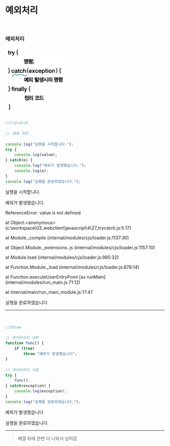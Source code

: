 # 예외처리

  <br>

### 예외처리

![image-20200921002246211](08.예외처리.assets/image-20200921002246211.png)

```js
//trycatch

// 예외 처리

console.log("실행을 시작합니다.");
try {
    console.log(value);
} catch(e) {
    console.log("예외가 발생했습니다.");
    console.log(e);
}
console.log("실행을 완료하였습니다.");
```

실행을 시작합니다.

예외가 발생했습니다.

ReferenceError: value is not defined

  at Object.\<anonymous> (c:\workspace\03_webclient\javascript\4\27_trycatch.js:5:17)

  at Module._compile (internal/modules/cjs/loader.js:1137:30)

  at Object.Module._extensions..js (internal/modules/cjs/loader.js:1157:10)

  at Module.load (internal/modules/cjs/loader.js:985:32)

  at Function.Module._load (internal/modules/cjs/loader.js:878:14)

  at Function.executeUserEntryPoint [as runMain] (internal/modules/run_main.js:71:12)

  at internal/main/run_main_module.js:17:47

실행을 완료하였습니다.

---

  <br>

```js
//throw

// 라이브러리 내부
function func() {
    if (true)
        throw "예외가 발생했습니다";
}
    
// 라이브러리 사용
try {
    func();
} catch(exception) {
    console.log(exception);
}
console.log("실행을 완료하였습니다.");
```

예외가 발생했습니다

실행을 완료하였습니다.

---

>   배열 뒤에 한번 더 나와서 넘어감

